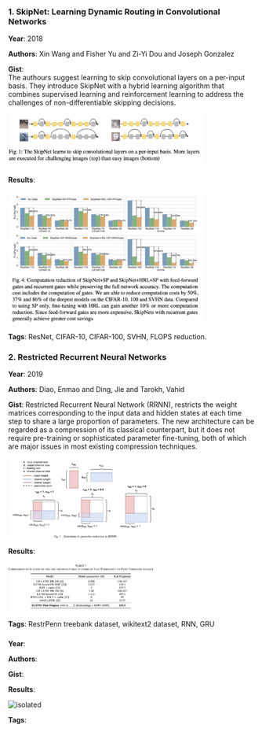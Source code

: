 ### 1. SkipNet: Learning Dynamic Routing in Convolutional Networks

**Year**: 2018

**Authors**: Xin Wang and Fisher Yu and Zi-Yi Dou and Joseph Gonzalez

**Gist**:  
The authours suggest learning to skip convolutional layers on a
per-input basis.  They introduce SkipNet with a hybrid learning algorithm that combines supervised learning and reinforcement learning to address the challenges of non-differentiable skipping decisions. 

<img src="images/skipnet_method.png" alt="isolated" width="400"/>

**Results**:

<img src="images/skipnet_res.png" alt="isolated" width="400"/>

**Tags**: ResNet, CIFAR-10, CIFAR-100, SVHN, FLOPS reduction.

### 2. Restricted Recurrent Neural Networks

**Year**: 2019

**Authors**: Diao, Enmao and Ding, Jie and Tarokh, Vahid

**Gist**:  Restricted Recurrent Neural Network (RRNN), restricts the weight matrices corresponding to the input data and hidden states at each time step to share a large proportion of parameters. The new architecture can be regarded as a compression of its classical counterpart, but it does not require pre-training or sophisticated parameter fine-tuning, both of which are major issues in most existing compression techniques.

<img src="images/restricted_rnn_method.png" alt="isolated" width="300"/>

**Results**:

<img src="images/restricted_rnn_res.png" alt="isolated" width="300"/>

**Tags**: RestrPenn treebank dataset, wikitext2 dataset, RNN, GRU


### 

**Year**: 

**Authors**: 

**Gist**:  


**Results**: 

<img src="images/movement_res.png" alt="isolated" width="400"/>

**Tags**: 